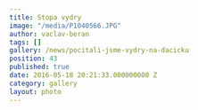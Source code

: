 ```yaml
---
title: Stopa vydry
image: "/media/P1040566.JPG"
author: vaclav-beran
tags: []
gallery: /news/pocitali-jsme-vydry-na-dacicku
position: 43
published: true
date: 2016-05-18 20:21:33.000000000 Z
category: gallery
layout: photo
---
```

